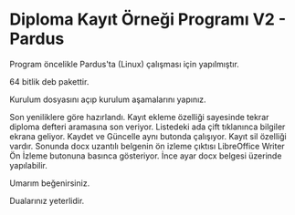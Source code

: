 # Diploma Kayıt Örneği Programı V2 - Pardus

Program öncelikle Pardus'ta (Linux) çalışması için yapılmıştır. 

64 bitlik deb pakettir.

Kurulum dosyasını açıp kurulum aşamalarını yapınız.

Son yeniliklere göre hazırlandı. Kayıt ekleme özelliği sayesinde tekrar diploma defteri aramasına son veriyor. 
Listedeki ada çift tıklanınca bilgiler ekrana geliyor. Kaydet ve Güncelle aynı butonda çalışıyor. Kayıt sil özelliği vardır. 
Sonunda docx uzantılı belgenin ön izleme çıktısı LibreOffice Writer Ön İzleme butonuna basınca gösteriyor. 
İnce ayar docx belgesi üzerinde yapılabilir.

Umarım beğenirsiniz.

Dualarınız yeterlidir.
